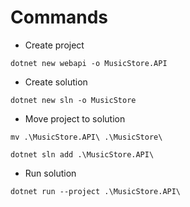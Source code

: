 # Commands

- Create project
```
dotnet new webapi -o MusicStore.API
```

- Create solution
```
dotnet new sln -o MusicStore
```

- Move project to solution
```
mv .\MusicStore.API\ .\MusicStore\

dotnet sln add .\MusicStore.API\

```

- Run solution
```
dotnet run --project .\MusicStore.API\
```

